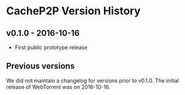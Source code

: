 # CacheP2P Version History

## v0.1.0 - 2016-10-16

- First public prototype release

## Previous versions

We did not maintain a changelog for versions prior to v0.1.0. The initial release of WebTorrent was on 2016-10-16.
